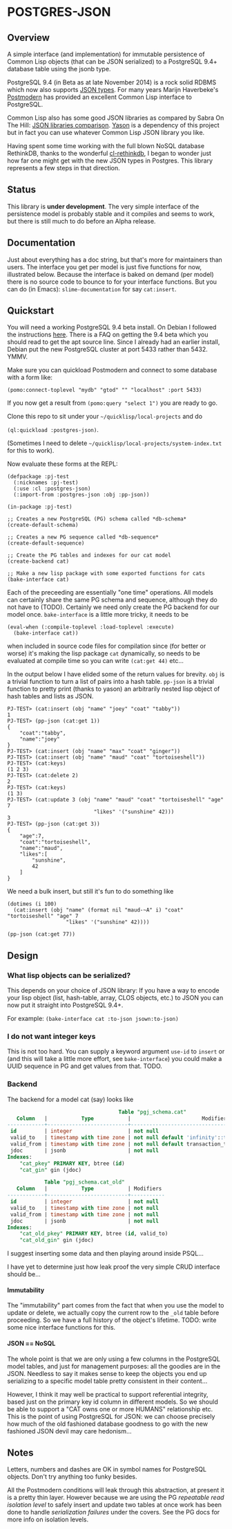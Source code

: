 POSTGRES-JSON
===============

## Overview

A simple interface (and implementation) for immutable persistence of
Common Lisp objects (that can be JSON serialized) to a PostgreSQL 9.4+
database table using the jsonb type.

PostgreSQL 9.4 (in Beta as at late November 2014) is a rock solid
RDBMS which now also supports
[JSON types](http://www.postgresql.org/docs/9.4/static/datatype-json.html).
For many years Marijn Haverbeke's [Postmodern](http://marijnhaverbeke.nl/postmodern/)
has provided an excellent Common Lisp interface to PostgreSQL.

Common Lisp also has some good JSON libraries as compared by Sabra On
The Hill: [JSON libraries
comparison](https://sites.google.com/site/sabraonthehill/home/json-libraries).
[Yason](http://common-lisp.net/project/yason/) is a dependency of this project
but in fact you can use whatever Common Lisp JSON library you like.

Having spent some time working with the full blown NoSQL database
RethinkDB, thanks to the wonderful
[cl-rethinkdb](https://github.com/orthecreedence/cl-rethinkdb), I began
to wonder just how far one might get with the new JSON types in
Postgres.  This library represents a few steps in that direction.

## Status

This library is **under development**. The very simple interface of
the persistence model is probably stable and it compiles and seems to
work, but there is still much to do before an Alpha release.

## Documentation

Just about everything has a doc string, but that's more for
maintainers than users.  The interface you get per model is just five
functions for now, illustrated below.  Because the interface is
baked on demand (per model) there is no source code to bounce to for
your interface functions.  But you can do (in Emacs):
`slime-documentation` for say `cat:insert`.

## Quickstart

You will need a working PostgreSQL 9.4 beta install.  On Debian I
followed the instructions
[here](https://wiki.postgresql.org/wiki/Apt).  There is a FAQ on
getting the 9.4 beta which you should read to get the apt source line.
Since I already had an earlier install, Debian put the new PostgreSQL
cluster at port 5433 rather than 5432.  YMMV.

Make sure you can quickload Postmodern and connect to some database
with a form like:

`(pomo:connect-toplevel "mydb" "gtod" "" "localhost" :port 5433)`

If you now get a result from `(pomo:query "select 1")` you are ready
to go.

Clone this repo to sit under your `~/quicklisp/local-projects` and do

`(ql:quickload :postgres-json)`.

(Sometimes I need to delete
`~/quicklisp/local-projects/system-index.txt` for this to work).

Now evaluate these forms at the REPL:

```common-lisp
(defpackage :pj-test
  (:nicknames :pj-test)
  (:use :cl :postgres-json)
  (:import-from :postgres-json :obj :pp-json))

(in-package :pj-test)

;; Creates a new PostgreSQL (PG) schema called *db-schema*
(create-default-schema)

;; Creates a new PG sequence called *db-sequence*
(create-default-sequence)

;; Create the PG tables and indexes for our cat model
(create-backend cat)

;; Make a new lisp package with some exported functions for cats
(bake-interface cat)
```

Each of the preceeding are essentially "one time" operations.  All
models can certainly share the same PG schema and sequence, although
they do not have to (TODO).  Certainly we need only create the PG
backend for our model once.  `bake-interface` is a little more tricky,
it needs to be

```
(eval-when (:compile-toplevel :load-toplevel :execute)
  (bake-interface cat))
```

when included in source code files for compilation since (for better
or worse) it's making the lisp package `cat` dynamically, so needs to
be evaluated at compile time so you can write `(cat:get 44)` etc...

In the output below I have elided some of the return values for brevity.
`obj` is a trivial function to turn a list of pairs into a hash table.
`pp-json` is a trivial function to pretty print (thanks to yason) an
arbitrarily nested lisp object of hash tables and lists as JSON.

```common-lisp
PJ-TEST> (cat:insert (obj "name" "joey" "coat" "tabby"))
1
PJ-TEST> (pp-json (cat:get 1))
{
    "coat":"tabby",
    "name":"joey"
}
PJ-TEST> (cat:insert (obj "name" "max" "coat" "ginger"))
PJ-TEST> (cat:insert (obj "name" "maud" "coat" "tortoiseshell"))
PJ-TEST> (cat:keys)
(1 2 3)
PJ-TEST> (cat:delete 2)
2
PJ-TEST> (cat:keys)
(1 3)
PJ-TEST> (cat:update 3 (obj "name" "maud" "coat" "tortoiseshell" "age" 7
                            "likes" '("sunshine" 42)))
3
PJ-TEST> (pp-json (cat:get 3))
{
    "age":7,
    "coat":"tortoiseshell",
    "name":"maud",
    "likes":[
        "sunshine",
        42
    ]
}
```

We need a bulk insert, but still it's fun to do something like

```common-lisp
(dotimes (i 100)
  (cat:insert (obj "name" (format nil "maud-~A" i) "coat" "tortoiseshell" "age" 7
                   "likes" '("sunshine" 42))))

(pp-json (cat:get 77))
```

## Design

### What lisp objects can be serialized?

This depends on your choice of JSON library: If you have a way to
encode your lisp object (list, hash-table, array, CLOS objects, etc.)
to JSON you can now put it straight into PostgreSQL 9.4+.

For example: `(bake-interface cat :to-json jsown:to-json)`

### I do not want integer keys

This is not too hard.  You can supply a keyword argument `use-id` to
`insert` or (and this will take a little more effort, see
`bake-interface`) you could make a UUID sequence in PG and get values
from that.  TODO.

### Backend

The backend for a model cat (say) looks like

```sql
                                    Table "pgj_schema.cat"
   Column   |           Type           |                       Modifiers
------------+--------------------------+-------------------------------------------------------
 id         | integer                  | not null
 valid_to   | timestamp with time zone | not null default 'infinity'::timestamp with time zone
 valid_from | timestamp with time zone | not null default transaction_timestamp()
 jdoc       | jsonb                    | not null
Indexes:
    "cat_pkey" PRIMARY KEY, btree (id)
    "cat_gin" gin (jdoc)
```

```sql
            Table "pgj_schema.cat_old"
   Column   |           Type           | Modifiers
------------+--------------------------+-----------
 id         | integer                  | not null
 valid_to   | timestamp with time zone | not null
 valid_from | timestamp with time zone | not null
 jdoc       | jsonb                    | not null
Indexes:
    "cat_old_pkey" PRIMARY KEY, btree (id, valid_to)
    "cat_old_gin" gin (jdoc)
```

I suggest inserting some data and then playing around inside PSQL...

I have yet to determine just how leak proof the very simple CRUD
interface should be...

#### Immutability

The "immutability" part comes from the fact that when you use the
model to update or delete, we actually copy the current row to the
`_old` table before proceeding.  So we have a full history of the
object's lifetime.  TODO: write some nice interface functions for
this.

#### JSON == NoSQL

The whole point is that we are only using a few columns in the
PostgreSQL model tables, and just for management purposes: all the
goodies are in the JSON.  Needless to say it makes sense to keep the
objects you end up serializing to a specific model table pretty
consistent in their content...

However, I think it may well be practical to support referential
integrity, based just on the primary key id column in different
models.  So we should be able to support a "CAT owns one or more
HUMANS" relationship etc.  This is the point of using PostgreSQL for
JSON: we can choose precisely how much of the old fashioned database
goodness to go with the new fashioned JSON devil may care hedonism...

## Notes

Letters, numbers and dashes are OK in symbol names for PostgreSQL objects.
Don't try anything too funky besides.

All the Postmodern conditions will leak through this abstraction, at
present it is a pretty thin layer.  However because we are using the
PG *repeatable read isolation level* to safely insert and update two
tables at once work has been done to handle *serialization failures*
under the covers.  See the PG docs for more info on isolation levels.
